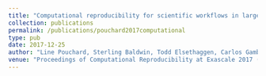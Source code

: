```yaml
---
title: "Computational reproducibility for scientific workflows in large-scale environments"
collection: publications
permalink: /publications/pouchard2017computational
type: pub
date: 2017-12-25
author: "Line Pouchard, Sterling Baldwin, Todd Elsethaggen, Carlos Gamboa, Shantenu Jha, Bibi Raju, Eric Stephan, Li Tang and Kerstin Kleese Van Dam"
venue: "Proceedings of Computational Reproducibility at Exascale 2017 (in press)Special Issue of IJHPCA, Workshop at ACM/IEEE SC'17 (CRE2017)"
---
```


